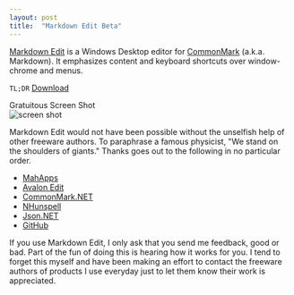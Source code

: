 ```yaml
---
layout: post
title:  "Markdown Edit Beta"
---
```

[Markdown Edit](http://mike-ward.net/markdownedit) is a Windows Desktop editor for [CommonMark](http://commonmark.org) (a.k.a. Markdown). It emphasizes content and keyboard shortcuts over window-chrome and menus.

`TL;DR` [Download](http://mike-ward.net/downloads)

Gratuitous Screen Shot  
![screen shot](https://raw.githubusercontent.com/mike-ward/Markdown-Edit/master/ScreenShot.png)

Markdown Edit would not have been possible without the unselfish help of other freeware authors. To paraphrase a famous physicist, "We stand on the shoulders of giants." Thanks goes out to the following in no particular order.

- [MahApps](http://mahapps.com/)
- [Avalon Edit](http://avalonedit.net/)
- [CommonMark.NET](https://github.com/Knagis/CommonMark.NET)
- [NHunspell](http://www.crawler-lib.net/nhunspell)
- [Json.NET](http://james.newtonking.com/json)
- [GitHub](http://github.com)

If you use Markdown Edit, I only ask that you send me feedback, good or bad. Part of the fun of doing this is hearing how it works for you. I tend to forget this myself and have been making an effort to contact the freeware authors of products I use everyday just to let them know their work is appreciated.